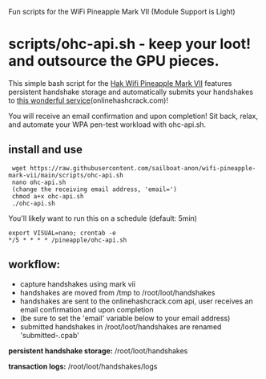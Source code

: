 Fun scripts for the WiFi Pineapple Mark VII (Module Support is Light)

# __scripts/ohc-api.sh - keep your loot!  and outsource the GPU pieces.__

This simple bash script for the [Hak Wifi Pineapple Mark VII](https://shop.hak5.org/products/wifi-pineapple) features persistent handshake storage and automatically submits your handshakes to [this wonderful service](onlinehashcrack.com)(onlinehashcrack.com)!  

You will receive an email confirmation and upon completion!  Sit back, relax, and automate your WPA pen-test workload with ohc-api.sh.

## __install and use__

```  
 wget https://raw.githubusercontent.com/sailboat-anon/wifi-pineapple-mark-vii/main/scripts/ohc-api.sh
 nano ohc-api.sh
 (change the receiving email address, 'email=')
 chmod a+x ohc-api.sh
 ./ohc-api.sh 
 ```
You'll likely want to run this on a schedule (default: 5min)
```
export VISUAL=nano; crontab -e
*/5 * * * * /pineapple/ohc-api.sh
```

## __workflow:__

* capture handshakes using mark vii
* handshakes are moved from /tmp to /root/loot/handshakes
* handshakes are sent to the onlinehashcrack.com api, user receives an email confirmation and upon completion
* (be sure to set the 'email' variable below to your email address)
* submitted handshakes in /root/loot/handshakes are renamed 'submitted-<formername>.cpab'
 
__persistent handshake storage:__ /root/loot/handshakes

__transaction logs:__ /root/loot/handshakes/logs
